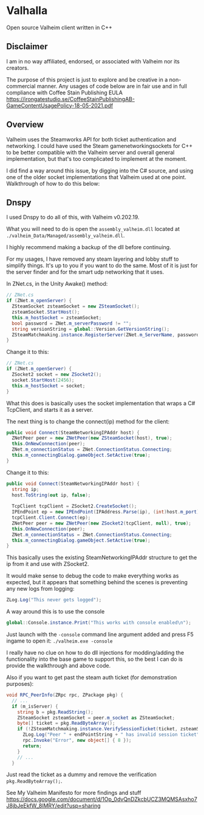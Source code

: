 # Valhalla
Open source Valheim client written in C++

## Disclaimer
I am in no way affiliated, endorsed, or associated with Valheim nor its creators.

The purpose of this project is just to explore and be creative in a non-commercial manner. Any usages of code below are in fair use and in full compliance with Coffee Stain Publishing EULA https://irongatestudio.se/CoffeeStainPublishingAB-GameContentUsagePolicy-18-05-2021.pdf

## Overview
Valheim uses the Steamworks API for both ticket authentication and networking. I could have used the Steam gamenetworkingsockets for C++ to be better compatible with the Valheim server and overall general implementation, but that's too complicated to implement at the moment.

I did find a way around this issue, by digging into the C# source, and using one of the older socket implementations that Valheim used at one point.
Walkthrough of how to do this below:

## Dnspy
I used Dnspy to do all of this, with Valheim v0.202.19. 

What you will need to do is open the `assembly_valheim.dll` located at `./valheim_Data/Managed/assembly_valheim.dll`.

I highly recommend making a backup of the dll before continuing.

For my usages, I have removed any steam layering and lobby stuff to simplify things. It's up to you if you want to do the same. Most of it is just for the server finder and for the smart udp networking that it uses.

In ZNet.cs, in the Unity Awake() method:
```c#
// ZNet.cs
if (ZNet.m_openServer) {
  ZSteamSocket zsteamSocket = new ZSteamSocket();
  zsteamSocket.StartHost();
  this.m_hostSocket = zsteamSocket;
  bool password = ZNet.m_serverPassword != "";
  string versionString = global::Version.GetVersionString();
  ZSteamMatchmaking.instance.RegisterServer(ZNet.m_ServerName, password, versionString, ZNet.m_publicServer, ZNet.m_world.m_seedName);
}
```
Change it to this:
```c#
// ZNet.cs
if (ZNet.m_openServer) {
  ZSocket2 socket = new ZSocket2();
  socket.StartHost(2456);
  this.m_hostSocket = socket;
}
```
What this does is basically uses the socket implementation that wraps a C# TcpClient, and starts it as a server.

The next thing is to change the connect(ip) method for the client:
```c#
public void Connect(SteamNetworkingIPAddr host) {
  ZNetPeer peer = new ZNetPeer(new ZSteamSocket(host), true);
  this.OnNewConnection(peer);
  ZNet.m_connectionStatus = ZNet.ConnectionStatus.Connecting;
  this.m_connectingDialog.gameObject.SetActive(true);
}
```
Change it to this:
```c#
public void Connect(SteamNetworkingIPAddr host) {
  string ip;
  host.ToString(out ip, false);
  
  TcpClient tcpClient = ZSocket2.CreateSocket();
  IPEndPoint ep = new IPEndPoint(IPAddress.Parse(ip), (int)host.m_port);
  tcpClient.Client.Connect(ep);
  ZNetPeer peer = new ZNetPeer(new ZSocket2(tcpClient, null), true);
  this.OnNewConnection(peer);
  ZNet.m_connectionStatus = ZNet.ConnectionStatus.Connecting;
  this.m_connectingDialog.gameObject.SetActive(true);
}
```
This basically uses the existing SteamNetworkingIPAddr structure to get the ip from it and use with ZSocket2.

It would make sense to debug the code to make everything works as expected, but it appears that something behind the scenes is preventing any new logs from logging:
```c#
ZLog.Log("This never gets logged");
```
A way around this is to use the console 
```c#
global::Console.instance.Print("This works with console enabled\n");
```
Just launch with the `-console` command line argument added and press F5 ingame to open it:
`./valheim.exe -console`

I really have no clue on how to do dll injections for modding/adding the functionality into the base game to support this, so the best I can do is provide the walkthrough and above code.

Also if you want to get past the steam auth ticket (for demonstration purposes):
```c#
void RPC_PeerInfo(ZRpc rpc, ZPackage pkg) {
  // ...
  if (m_isServer) {
    string b = pkg.ReadString();
    ZSteamSocket zsteamSocket = peer.m_socket as ZSteamSocket;
    byte[] ticket = pkg.ReadByteArray();
    if (!ZSteamMatchmaking.instance.VerifySessionTicket(ticket, zsteamSocket.GetPeerID())) {
      ZLog.Log("Peer " + endPointString + " has invalid session ticket");
      rpc.Invoke("Error", new object[] { 8 });
      return;
    }
    // ...
  }
```
Just read the ticket as a dummy and remove the verification `pkg.ReadByteArray();`.

See My Valheim Manifesto for more findings and stuff
https://docs.google.com/document/d/1Op_0dvQnDZkcbUCZ3MQMSAsxho7J8jbJeEkfW_8lMRY/edit?usp=sharing
